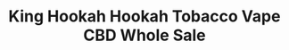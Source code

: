 ---
title: "King Hookah Hookah Tobacco Vape CBD Whole Sale"
url: /wayne/king-hookah-hookah-tobacco-vape-cbd-whole-sale/
shop: e-cigarette
---
